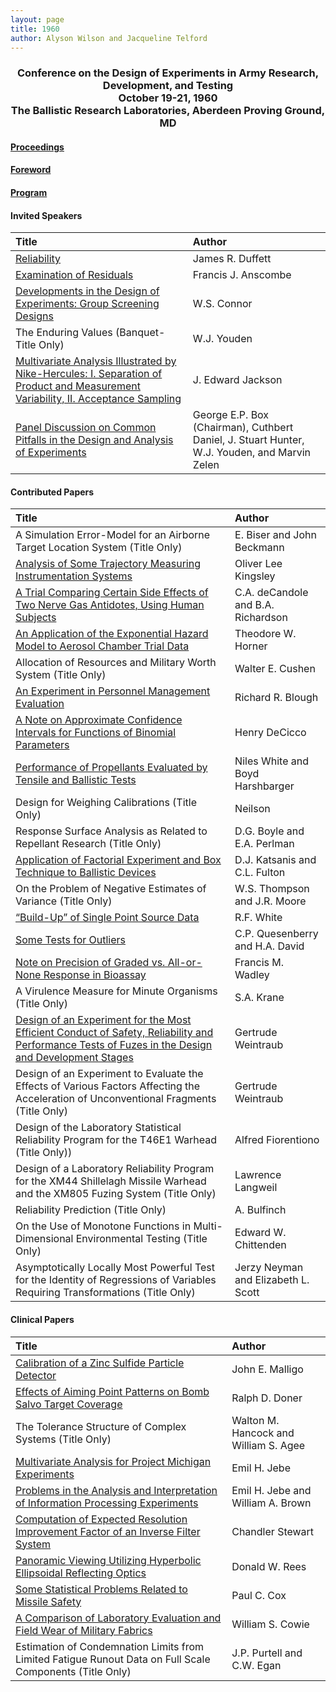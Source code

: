```yaml
---
layout: page
title: 1960
author: Alyson Wilson and Jacqueline Telford
---
```

<div align="center"><h3>Conference on the Design of Experiments in Army Research, Development, and Testing<br>
October 19-21, 1960<br>
The Ballistic Research Laboratories, Aberdeen Proving Ground, MD</h3></div>


#### [Proceedings](https://alysongwilson.github.io/ACAS/DOE1/DOE06.pdf#page=3)

#### [Foreword](https://alysongwilson.github.io/ACAS/DOE1/DOE06.pdf#page=11)

#### [Program](https://alysongwilson.github.io/ACAS/DOE1/DOE06.pdf#page=14)


#### Invited Speakers

| Title | Author |
| :--- | :--- |
| [Reliability](https://alysongwilson.github.io/ACAS/DOE1/DOE06.pdf#page=24) | James R. Duffett |
| [Examination of Residuals](https://alysongwilson.github.io/ACAS/DOE1/DOE06.pdf#page=30) | Francis J. Anscombe |
| [Developments in the Design of Experiments: Group Screening Designs](https://alysongwilson.github.io/ACAS/DOE1/DOE06.pdf#page=240) | W.S. Connor |
| The Enduring Values (Banquet- Title Only) | W.J. Youden |
| [Multivariate Analysis Illustrated by Nike-Hercules: I. Separation of Product and Measurement Variability, II. Acceptance Sampling](https://alysongwilson.github.io/ACAS/DOE1/DOE06.pdf#page=252) | J. Edward Jackson |
| [Panel Discussion on Common Pitfalls in the Design and Analysis of Experiments](https://alysongwilson.github.io/ACAS/DOE1/DOE06.pdf#page=198) | George E.P. Box (Chairman), Cuthbert Daniel, J. Stuart Hunter, W.J. Youden, and Marvin Zelen |


#### Contributed Papers

| Title | Author |
| :--- | :--- |
| A Simulation Error-Model for an Airborne Target Location System (Title Only) | E. Biser and John Beckmann |
| [Analysis of Some Trajectory Measuring Instrumentation Systems](https://alysongwilson.github.io/ACAS/DOE1/DOE06.pdf#page=41) | Oliver Lee Kingsley |
| [A Trial Comparing Certain Side Effects of Two Nerve Gas Antidotes, Using Human Subjects](https://alysongwilson.github.io/ACAS/DOE1/DOE06.pdf#page=271) | C.A. deCandole and B.A. Richardson |
| [An Application of the Exponential Hazard Model to Aerosol Chamber Trial Data](https://alysongwilson.github.io/ACAS/DOE1/DOE06.pdf#page=51) | Theodore W. Horner |
| Allocation of Resources and Military Worth System (Title Only) | Walter E. Cushen |
| [An Experiment in Personnel Management Evaluation](https://alysongwilson.github.io/ACAS/DOE1/DOE06.pdf#page=74) | Richard R. Blough |
| [A Note on Approximate Confidence Intervals for Functions of Binomial Parameters](https://alysongwilson.github.io/ACAS/DOE1/DOE06.pdf#page=83) | Henry DeCicco |
| [Performance of Propellants Evaluated by Tensile and Ballistic Tests](https://alysongwilson.github.io/ACAS/DOE1/DOE06.pdf#page=94) | Niles White and Boyd Harshbarger |
| Design for Weighing Calibrations (Title Only) | Neilson |
| Response Surface Analysis as Related to Repellant Research (Title Only) | D.G. Boyle and E.A. Perlman |
| [Application of Factorial Experiment and Box Technique to Ballistic Devices](https://alysongwilson.github.io/ACAS/DOE1/DOE06.pdf#page=160) | D.J. Katsanis and C.L. Fulton |
| On the Problem of Negative Estimates of Variance (Title Only) | W.S. Thompson and J.R. Moore |
| [“Build-Up” of Single Point Source Data](https://alysongwilson.github.io/ACAS/DOE1/DOE06.pdf#page=181) | R.F. White |
| [Some Tests for Outliers](https://alysongwilson.github.io/ACAS/DOE1/DOE06.pdf#page=201) | C.P. Quesenberry and H.A. David |
| [Note on Precision of Graded vs. All-or-None Response in Bioassay](https://alysongwilson.github.io/ACAS/DOE1/DOE06.pdf#page=229) | Francis M. Wadley |
| A Virulence Measure for Minute Organisms (Title Only) | S.A. Krane |
| [Design of an Experiment for the Most Efficient Conduct of Safety, Reliability and Performance Tests of Fuzes in the Design and Development Stages](https://alysongwilson.github.io/ACAS/DOE1/DOE06.pdf#page=281) | Gertrude Weintraub |
| Design of an Experiment to Evaluate the Effects of Various Factors Affecting the Acceleration of Unconventional Fragments (Title Only)| Gertrude Weintraub |
| Design of the Laboratory Statistical Reliability Program for the T46E1 Warhead (Title Only)) | Alfred Fiorentiono |
| Design of a Laboratory Reliability Program for the XM44 Shillelagh Missile Warhead and the XM805 Fuzing System (Title Only) | Lawrence Langweil |
| Reliability Prediction (Title Only) | A. Bulfinch |
| On the Use of Monotone Functions in Multi-Dimensional Environmental Testing (Title Only) | Edward W. Chittenden |
| Asymptotically Locally Most Powerful Test for the Identity of Regressions of Variables Requiring Transformations (Title Only) | Jerzy Neyman and Elizabeth L. Scott |

 
#### Clinical Papers

| Title | Author |
| :--- | :--- |
| [Calibration of a Zinc Sulfide Particle Detector](https://alysongwilson.github.io/ACAS/DOE1/DOE06.pdf#page=61) | John E. Malligo |
| [Effects of Aiming Point Patterns on Bomb Salvo Target Coverage](https://alysongwilson.github.io/ACAS/DOE1/DOE06.pdf#page=66) | Ralph D. Doner |
| The Tolerance Structure of Complex Systems (Title Only) | Walton M. Hancock and William S. Agee |
| [Multivariate Analysis for Project Michigan Experiments](https://alysongwilson.github.io/ACAS/DOE1/DOE06.pdf#page=113) | Emil H. Jebe |
| [Problems in the Analysis and Interpretation of Information Processing Experiments](https://alysongwilson.github.io/ACAS/DOE1/DOE06.pdf#page=101) | Emil H. Jebe and William A. Brown |
| [Computation of Expected Resolution Improvement Factor of an Inverse Filter System](https://alysongwilson.github.io/ACAS/DOE1/DOE06.pdf#page=120) | Chandler Stewart |
| [Panoramic Viewing Utilizing Hyperbolic Ellipsoidal Reflecting Optics](https://alysongwilson.github.io/ACAS/DOE1/DOE06.pdf#page=131) | Donald W. Rees |
| [Some Statistical Problems Related to Missile Safety](https://alysongwilson.github.io/ACAS/DOE1/DOE06.pdf#page=143) | Paul C. Cox |
| [A Comparison of Laboratory Evaluation and Field Wear of Military Fabrics](https://alysongwilson.github.io/ACAS/DOE1/DOE06.pdf#page=234) | William S. Cowie |
| Estimation of Condemnation Limits from Limited Fatigue Runout Data on Full Scale Components (Title Only) | J.P. Purtell and C.W. Egan |
